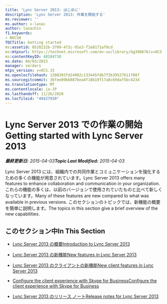 ```yaml
---
title: 'Lync Server 2013: はじめに'
description: 'Lync Server 2013: 作業を開始する'
ms.reviewer: ''
ms.author: v-lanac
author: lanachin
f1.keywords:
- NOCSH
TOCTitle: Getting started
ms:assetid: 8528232b-3709-472c-91e3-f1e8171af8cd
ms:mtpsurl: https://technet.microsoft.com/en-us/library/Gg398676(v=OCS.15)
ms:contentKeyID: 48184710
ms.date: 04/03/2015
manager: serdars
mtps_version: v=OCS.15
ms.openlocfilehash: 1208393fd24992c133445fdb7f3b39527611f88f
ms.sourcegitcommit: 36fee89bb887bea4f18b19f17a8c69daf5bc423d
ms.translationtype: MT
ms.contentlocale: ja-JP
ms.lasthandoff: 11/26/2020
ms.locfileid: "49427930"
---
```

# <a name="getting-started-with-lync-server-2013"></a><span data-ttu-id="568ad-103">Lync Server 2013 での作業の開始</span><span class="sxs-lookup"><span data-stu-id="568ad-103">Getting started with Lync Server 2013</span></span>

<div data-xmlns="http://www.w3.org/1999/xhtml">

<div class="topic" data-xmlns="http://www.w3.org/1999/xhtml" data-msxsl="urn:schemas-microsoft-com:xslt" data-cs="https://msdn.microsoft.com/">

<div data-asp="https://msdn2.microsoft.com/asp">



</div>

<div id="mainSection">

<div id="mainBody"><span data-ttu-id="568ad-104">

<span> </span></span><span class="sxs-lookup"><span data-stu-id="568ad-104">

<span> </span></span></span>

<span data-ttu-id="568ad-105">_**最終更新日:** 2015-04-03_</span><span class="sxs-lookup"><span data-stu-id="568ad-105">_**Topic Last Modified:** 2015-04-03_</span></span>

<span data-ttu-id="568ad-106">Lync Server 2013 には、組織内での共同作業とコミュニケーションを強化するための多くの機能が用意されています。</span><span class="sxs-lookup"><span data-stu-id="568ad-106">Lync Server 2013 offers many features to enhance collaboration and communication in your organization.</span></span> <span data-ttu-id="568ad-107">これらの機能の多くは、以前のバージョンで使用されていたものと比べて新しくなっています。</span><span class="sxs-lookup"><span data-stu-id="568ad-107">Many of these features are new compared to what was available in previous versions.</span></span> <span data-ttu-id="568ad-108">このセクションのトピックでは、新機能の概要を簡単に説明します。</span><span class="sxs-lookup"><span data-stu-id="568ad-108">The topics in this section give a brief overview of the new capabilities.</span></span>

<div>

## <a name="in-this-section"></a><span data-ttu-id="568ad-109">このセクション中</span><span class="sxs-lookup"><span data-stu-id="568ad-109">In This Section</span></span>

  - [<span data-ttu-id="568ad-110">Lync Server 2013 の概要</span><span class="sxs-lookup"><span data-stu-id="568ad-110">Introduction to Lync Server 2013</span></span>](lync-server-2013-introduction.md)

  - [<span data-ttu-id="568ad-111">Lync Server 2013 の新機能</span><span class="sxs-lookup"><span data-stu-id="568ad-111">New features in Lync Server 2013</span></span>](lync-server-2013-new-features.md)

  - [<span data-ttu-id="568ad-112">Lync Server 2013 のクライアントの新機能</span><span class="sxs-lookup"><span data-stu-id="568ad-112">New client features in Lync Server 2013</span></span>](lync-server-2013-new-client-features.md)

  - [<span data-ttu-id="568ad-113">Configure the client experience with Skype for Business</span><span class="sxs-lookup"><span data-stu-id="568ad-113">Configure the client experience with Skype for Business</span></span>](configure-the-skype-for-business-client-in-lync-server-2013.md)

  - [<span data-ttu-id="568ad-114">Lync Server 2013 のリリース ノート</span><span class="sxs-lookup"><span data-stu-id="568ad-114">Release notes for Lync Server 2013</span></span>](lync-server-2013-release-notes.md)

<span data-ttu-id="568ad-115"></div>

</div>

<span> </span>

</div>

</div>

</span><span class="sxs-lookup"><span data-stu-id="568ad-115"></div>

</div>

<span> </span>

</div>

</div>

</span></span></div>

